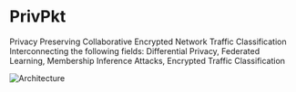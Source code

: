 # PrivPkt
Privacy Preserving Collaborative Encrypted Network Traffic Classification 
Interconnecting the following fields: Differential Privacy, Federated Learning, Membership Inference Attacks, Encrypted Traffic Classification


![Architecture](https://github.com/PrivPkt/PrivPkt/blob/master/privpkt.PNG)
